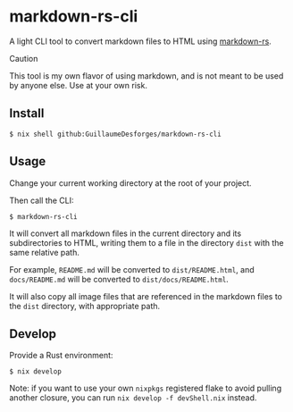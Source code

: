 # markdown-rs-cli

A light CLI tool to convert markdown files to HTML using [markdown-rs](https://github.com/wooorm/markdown-rs).

> [!CAUTION]
> This tool is my own flavor of using markdown, and is not meant to be used by anyone else.
> Use at your own risk.

## Install

```console
$ nix shell github:GuillaumeDesforges/markdown-rs-cli
```

## Usage

Change your current working directory at the root of your project.

Then call the CLI:

```console
$ markdown-rs-cli
```

It will convert all markdown files in the current directory and its subdirectories to HTML,
writing them to a file in the directory `dist` with the same relative path.

For example, `README.md` will be converted to `dist/README.html`, and `docs/README.md` will be converted to `dist/docs/README.html`.

It will also copy all image files that are referenced in the markdown files to the `dist` directory, with appropriate path.

## Develop

Provide a Rust environment:

```console
$ nix develop
```

Note: if you want to use your own `nixpkgs` registered flake to avoid pulling another closure, you can run `nix develop -f devShell.nix` instead.
